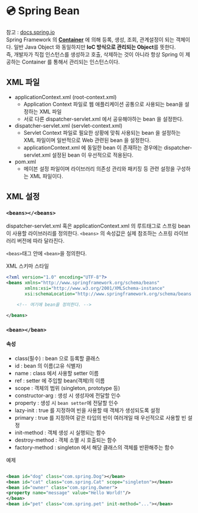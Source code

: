 # 💿 Spring Bean

참고 : [docs.spring.io](https://docs.spring.io/spring-framework/docs/4.2.x/spring-framework-reference/html/xsd-configuration.html) </br>
Spring Framework 의 **[Container](https://github.com/LeeJun1118/TIL/blob/main/spring/container.md)** 에 의해 등록, 생성, 조회,
관계설정이 되는 객체이다. 일반 Java Object 와 동일하지만 **IoC 방식으로 관리되는 Object**를 뜻한다. </br>
즉, 개발자가 직접 인스턴스를 생성하고 호출, 삭제하는 것이 아니라 항상 Spring 이 제공하는 Container 를 통해서 관리되는 인스턴스이다.

## XML 파일

- applicationContext.xml (root-context.xml)
    - Application Context 파일로 웹 애플리케이션 공통으로 사용되는 bean을 설정하는 XML 파일
    - 서로 다른 dispatcher-servlet.xml 에서 공유해야하는 bean 을 설정한다.
- dispatcher-servlet.xml (servlet-context.xml)
    - Servlet Context 파일로 필요한 상황에 맞춰 사용되는 bean 을 설정하는 XML 파일이며 일반적으로 Web 관련된 bean 을 설정한다.
    - applicationContext.xml 에 동일한 bean 이 존재하는 경우에는 dispatcher-servlet.xml 설정된 bean 이 우선적으로 적용된다.
- pom.xml
    - 메이븐 설정 파일이며 라이브러리 의존성 관리와 패키징 등 관련 설정을 구성하는 XML 파일이다.

## XML 설정

### `<beans></<beans>`

dispatcher-servlet.xml 혹은 applicationContext.xml 의 루트태그로 스프링 bean 이 사용할 라이브러리를 정의한다. `<beans>` 의 속성값은 실제 참조하는 스프링 라이브러리
버전에 따라 달라진다.

`<beas>`태그 안에 `<bean>`을 정의한다.

XML 스키마 스타일

```xml
<?xml version="1.0" encoding="UTF-8"?>
<beans xmlns="http://www.springframework.org/schema/beans"
       xmlns:xsi="http://www.w3.org/2001/XMLSchema-instance"
       xsi:schemaLocation="http://www.springframework.org/schema/beans http://www.springframework.org/schema/beans/spring-beans.xsd">

    <!-- 여기에 bean을 정의한다. -->

</beans>
```

### `<bean></bean>`

#### 속성

- class(필수) : bean 으로 등록할 클래스
- id : bean 의 이름(고유 식별자)
- name : class 에서 사용할 setter 이름
- ref : setter 에 주입할 bean(객체)의 이름
- scope : 객체의 범위 (singleton, prototype 등)
- constructor-arg : 생성 시 생성자에 전달할 인수
- property : 생성 시 `bean setter`에 전달할 인수
- lazy-init : true 를 지정하여 빈을 사용할 때 객체가 생성되도록 설정
- primary : true 를 지정하여 같은 타입의 빈이 여러개일 때 우선적으로 사용할 빈 설정
- init-method : 객체 생성 시 실행되는 함수
- destroy-method : 객체 소멸 시 호출되는 함수
- factory-method : singleton 에서 해당 클래스의 객체를 반환해주는 함수

예제

```xml

<bean id="dog" class="com.spring.Dog"></bean>
<bean id="cat" class="com.spring.Cat" scope="singleton"></bean>
<bean id="owner" class="com.spring.Owner">
<property name="message" value="Hello World!"/>
</bean>
<bean id="pet" class="com.spring.pet" init-method="..."></bean>
```